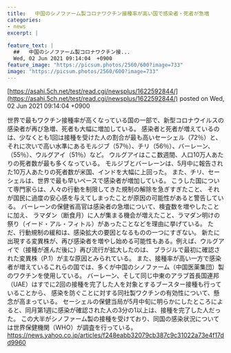 ```yaml
---
title:   中国のシノファーム製コロナワクチン接種率が高い国で感染者・死者が急増  
categories:
- news
excerpt: |
  
feature_text: |
  ##   中国のシノファーム製コロナワクチン接...
  Wed, 02 Jun 2021 09:14:04  +0900
feature_image: "https://picsum.photos/2560/600?image=733"
image: "https://picsum.photos/2560/600?image=733"
---
```


[https://asahi.5ch.net/test/read.cgi/newsplus/1622592844/](https://asahi.5ch.net/test/read.cgi/newsplus/1622592844/)
posted on Wed, 02 Jun 2021 09:14:04  +0900

<!--more-->

世界で最もワクチン接種率が高くなっている国の一部で、新型コロナウイルスの感染者が再び急増、死者も大幅に増加している。 感染者と死者が増えているのは、少なくとも1回は接種を受けた人の割合が最も高いセーシェル（72％）と、 それに次いで高い水準にあるモルジブ（57％）、チリ（56％）、バーレーン、（55％）、ウルグアイ（51％）など。 ウルグアイはここ数週間、人口10万人あたりの死者数が最も多くなっている。 モルジブとバーレーンは、5月中に報告された10万人あたりの死者数が米国、インドを大幅に上回った。 また、チリ、セーシェルは、世界で最も早いペースで感染者が増加している。 こうした国について専門家らは、人々の行動を制限してきた規制の解除を急ぎすぎたこと、 それが国民に過度の安心感を与えてしまったことが原因の可能性があると警告している。 バーレーンの保健省高官は感染者の急増について、検査数を増やしたことに加え、 ラマダン（断食月）に人が集まる機会が増えたこと、ラマダン明けの祭り（イード・アル・フィトル）があったことなどを理由に挙げている。 ただ、行動規制の緩和は、感染拡大の要因となるものの一つにすぎない。 新たに出現する変異株が、再び感染者を増やし始める可能性もある。例えば、ウルグアイで（接種が進んだ後に）再び流行が拡大したのは、 ブラジルで最初に確認された変異株（P.1）が主な原因とみられている。 また、接種率が高い一方で感染者が増えているこれらの国では、多くが中国のシノファーム（中国医薬集団）製のワクチンを使用している。 バーレーン、そして同じ中東のアラブ首長国連邦（UAE）はすでに2回の接種を完了した人を対象とするブースター接種も行っていることから、 感染を防ぐことに対する同社製ワクチンの有効性について、懸念が高まっている。 セーシェルの保健当局が5月中旬に明らかにしたところによると、同月第1週に感染が確認された人の3分の1以上は、接種を完了した人だった。 この大半がシノファーム製の接種を受けており、同国の感染状況については世界保健機関（WHO）が調査を行っている。 https://news.yahoo.co.jp/articles/f248eabb32079cb387c9c31022a73e4f17dd9960
